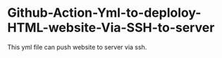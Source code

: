 # Github-Action-Yml-to-deploloy-HTML-website-Via-SSH-to-server
This yml file can push website to server via ssh. 
